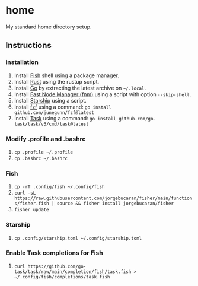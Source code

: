 # home
My standard home directory setup.

## Instructions
### Installation
1. Install [Fish](https://fishshell.com/) shell using a package manager.
2. Install [Rust](https://www.rust-lang.org/ja/learn/get-started) using the rustup script.
3. Install [Go](https://go.dev/doc/install) by extracting the latest archive on `~/.local`.
4. Install [Fast Node Manager (fnm)](https://github.com/Schniz/fnm#installation) using a script with option `--skip-shell`.
5. Install [Starship](https://starship.rs/ja-JP/guide/#%F0%9F%9A%80-%E3%82%A4%E3%83%B3%E3%82%B9%E3%83%88%E3%83%BC%E3%83%AB) using a script.
6. Install [fzf](https://github.com/junegunn/fzf) using a command: `go install github.com/junegunn/fzf@latest`
7. Install [Task](https://taskfile.dev/installation/#build-from-source) using a command: `go install github.com/go-task/task/v3/cmd/task@latest`

### Modify .profile and .bashrc
1. `cp .profile ~/.profile`
2. `cp .bashrc ~/.bashrc`

### Fish
1. `cp -rT .config/fish ~/.config/fish`
2. `curl -sL https://raw.githubusercontent.com/jorgebucaran/fisher/main/functions/fisher.fish | source && fisher install jorgebucaran/fisher`
3. `fisher update`

### Starship
1. `cp .config/starship.toml ~/.config/starship.toml`

### Enable Task completions for Fish
1. `curl https://github.com/go-task/task/raw/main/completion/fish/task.fish > ~/.config/fish/completions/task.fish`

